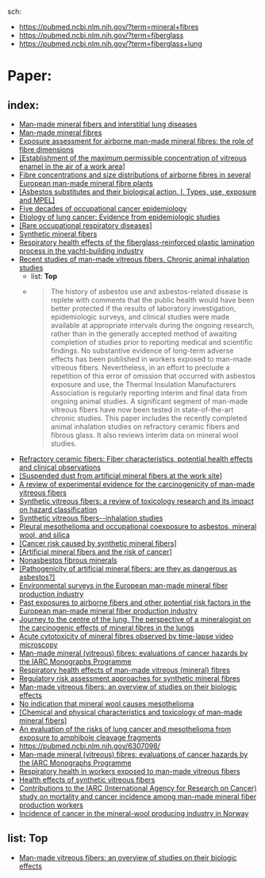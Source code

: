 sch:
- https://pubmed.ncbi.nlm.nih.gov/?term=mineral+fibres
- https://pubmed.ncbi.nlm.nih.gov/?term=fiberglass
- https://pubmed.ncbi.nlm.nih.gov/?term=fiberglass+lung

# Paper:
## index:
- [Man-made mineral fibers and interstitial lung diseases](https://pubmed.ncbi.nlm.nih.gov/24452103/)
- [Man-made mineral fibres](https://pubmed.ncbi.nlm.nih.gov/3065211/)
- [Exposure assessment for airborne man-made mineral fibres: the role of fibre dimensions](https://pubmed.ncbi.nlm.nih.gov/8379618/)
- [[Establishment of the maximum permissible concentration of vitreous enamel in the air of a work area]](https://pubmed.ncbi.nlm.nih.gov/7106607/)
- [Fibre concentrations and size distributions of airborne fibres in several European man-made mineral fibre plants](https://pubmed.ncbi.nlm.nih.gov/7228343/)
- [[Asbestos substitutes and their biological action. I. Types, use, exposure and MPEL]](https://pubmed.ncbi.nlm.nih.gov/1435251/)
- [Five decades of occupational cancer epidemiology](https://pubmed.ncbi.nlm.nih.gov/39311490/)
- [Etiology of lung cancer: Evidence from epidemiologic studies](https://pubmed.ncbi.nlm.nih.gov/39036545/)
- [[Rare occupational respiratory diseases]](https://pubmed.ncbi.nlm.nih.gov/31911699/)
- [Synthetic mineral fibers](https://pubmed.ncbi.nlm.nih.gov/8113917/)
- [Respiratory health effects of the fiberglass-reinforced plastic lamination process in the yacht-building industry](https://pubmed.ncbi.nlm.nih.gov/32940339/)
- [Recent studies of man-made vitreous fibers. Chronic animal inhalation studies](https://pubmed.ncbi.nlm.nih.gov/8166769/)
  - list: **Top**
  - >The history of asbestos use and asbestos-related disease is replete with comments that the public health would have been better protected if the results of laboratory investigation, epidemiologic surveys, and clinical studies were made available at appropriate intervals during the ongoing research, rather than in the generally accepted method of awaiting completion of studies prior to reporting medical and scientific findings. No substantive evidence of long-term adverse effects has been published in workers exposed to man-made vitreous fibers. Nevertheless, in an effort to preclude a repetition of this error of omission that occurred with asbestos exposure and use, the Thermal Insulation Manufacturers Association is regularly reporting interim and final data from ongoing animal studies. A significant segment of man-made vitreous fibers have now been tested in state-of-the-art chronic studies. This paper includes the recently completed animal inhalation studies on refractory ceramic fibers and fibrous glass. It also reviews interim data on mineral wool studies.
- [Refractory ceramic fibers: Fiber characteristics, potential health effects and clinical observations](https://pubmed.ncbi.nlm.nih.gov/29908246/)
- [[Suspended dust from artificial mineral fibers at the work site]](https://pubmed.ncbi.nlm.nih.gov/2169051/)
- [A review of experimental evidence for the carcinogenicity of man-made vitreous fibers](https://pubmed.ncbi.nlm.nih.gov/3541171/)
- [Synthetic vitreous fibers: a review of toxicology research and its impact on hazard classification](https://pubmed.ncbi.nlm.nih.gov/11215691/)
- [Synthetic vitreous fibers--inhalation studies](https://pubmed.ncbi.nlm.nih.gov/7724853/)
- [Pleural mesothelioma and occupational coexposure to asbestos, mineral wool, and silica](https://pubmed.ncbi.nlm.nih.gov/23471464/)
- [[Cancer risk caused by synthetic mineral fibers]](https://pubmed.ncbi.nlm.nih.gov/1330478/)
- [[Artificial mineral fibers and the risk of cancer]](https://pubmed.ncbi.nlm.nih.gov/2169054/)
- [Nonasbestos fibrous minerals](https://pubmed.ncbi.nlm.nih.gov/6273057/)
- [[Pathogenicity of artificial mineral fibers: are they as dangerous as asbestos?]](https://pubmed.ncbi.nlm.nih.gov/2159669/)
- [Environmental surveys in the European man-made mineral fiber production industry](https://pubmed.ncbi.nlm.nih.gov/3026035/)
- [Past exposures to airborne fibers and other potential risk factors in the European man-made mineral fiber production industry](https://pubmed.ncbi.nlm.nih.gov/3026036/)
- [Journey to the centre of the lung. The perspective of a mineralogist on the carcinogenic effects of mineral fibres in the lungs](https://pubmed.ncbi.nlm.nih.gov/36209608/)
- [Acute cytotoxicity of mineral fibres observed by time-lapse video microscopy](https://pubmed.ncbi.nlm.nih.gov/34953976/)
- [Man-made mineral (vitreous) fibres: evaluations of cancer hazards by the IARC Monographs Programme](https://pubmed.ncbi.nlm.nih.gov/15288532/)
- [Respiratory health effects of man-made vitreous (mineral) fibres](https://pubmed.ncbi.nlm.nih.gov/8666112/)
- [Regulatory risk assessment approaches for synthetic mineral fibres](https://pubmed.ncbi.nlm.nih.gov/26253001/)
- [Man-made vitreous fibers: an overview of studies on their biologic effects](https://pubmed.ncbi.nlm.nih.gov/3026163/)
- [No indication that mineral wool causes mesothelioma](https://pubmed.ncbi.nlm.nih.gov/24083862/)
- [[Chemical and physical characteristics and toxicology of man-made mineral fibers]](https://pubmed.ncbi.nlm.nih.gov/10339953/)
- [An evaluation of the risks of lung cancer and mesothelioma from exposure to amphibole cleavage fragments](https://pubmed.ncbi.nlm.nih.gov/18396365/)
- https://pubmed.ncbi.nlm.nih.gov/6307098/
- [Man-made mineral (vitreous) fibres: evaluations of cancer hazards by the IARC Monographs Programme](https://pubmed.ncbi.nlm.nih.gov/15288532/)
- [Respiratory health in workers exposed to man-made vitreous fibers](https://pubmed.ncbi.nlm.nih.gov/6307098/)
- [Health effects of synthetic vitreous fibers](https://pubmed.ncbi.nlm.nih.gov/1511557/)
- [Contributions to the IARC (International Agency for Research on Cancer) study on mortality and cancer incidence among man-made mineral fiber production workers](https://pubmed.ncbi.nlm.nih.gov/3026037/)
- [Incidence of cancer in the mineral-wool producing industry in Norway](https://pubmed.ncbi.nlm.nih.gov/3026038/)

## list: Top
- [Man-made vitreous fibers: an overview of studies on their biologic effects](https://pubmed.ncbi.nlm.nih.gov/3026163/)
